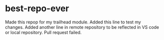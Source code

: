# best-repo-ever
Made this repop for my trailhead module.
Added this line to test my changes.
Added another line in remote repository to be reflected in VS code or local repository.
Pull request failed.


